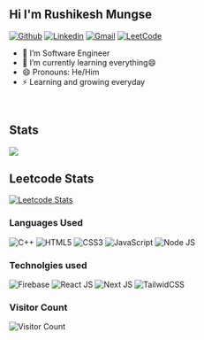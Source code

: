 <h2 align="left"> Hi I'm Rushikesh Mungse<img src="https://media.giphy.com/media/hvRJCLFzcasrR4ia7z/giphy.gif" height="10"> </h2>



[![Github](https://img.shields.io/badge/-Github-000?&logo=Github&logoColor=white)](https://github.com/rushi-mungse)
[![Linkedin](https://img.shields.io/badge/-LinkedIn-blue?&logo=Linkedin&logoColor=white)](https://www.linkedin.com/in/rushikesh-mungse/)
[![Gmail](https://img.shields.io/badge/-Gmail-c14438?&logo=Gmail&logoColor=white)](mailto:mungse.rushigmail.com)
[![LeetCode](https://img.shields.io/badge/-Leetcode-orange?&logo=Leetcode&logoColor=white)](https://leetcode.com/rushi_mungse/)


- 🔭 I’m Software Engineer
- 🌱 I’m currently learning everything😄
- 😄 Pronouns: He/Him
- ⚡ Learning and growing everyday

<br/>


## Stats
<!-- <img src="https://github-readme-stats.vercel.app/api?username=midnightbot&show_icons=true&theme=blue-green" alt="midnightbot" /> -->
<img align="center" src="https://github-readme-streak-stats.herokuapp.com/?user=rushi-mungse&theme=tokyonight" />

## Leetcode Stats
[![Leetcode Stats](https://leetcard.jacoblin.cool/rushi_mungse?ext=heatmap&animation=true)](https://leetcode.com/rushi_mungse)
  
### Languages Used
![C++](https://img.shields.io/badge/c++-%2300599C.svg?style=for-the-badge&logo=c%2B%2B&logoColor=white)
![HTML5](https://img.shields.io/badge/html5-%23E34F26.svg?style=for-the-badge&logo=html5&logoColor=white)
![CSS3](https://img.shields.io/badge/css3-%231572B6.svg?style=for-the-badge&logo=css3&logoColor=white)
![JavaScript](https://img.shields.io/badge/javascript-%23323330.svg?style=for-the-badge&logo=javascript&logoColor=%23F7DF1E)
![Node JS](https://img.shields.io/badge/nodejs-%231572B6.svg?style=for-the-badge&logo=css3&logoColor=white)

### Technolgies used
![Firebase](https://img.shields.io/badge/firebase-%23039BE5.svg?style=for-the-badge&logo=firebase)
![React JS](https://img.shields.io/badge/reactjs-%23FF9900.svg?style=for-the-badge&logo=react&logoColor=white)
![Next JS](https://img.shields.io/badge/nextjs-%2344A833.svg?style=for-the-badge&logo=nextjs&logoColor=white)
![TailwidCSS](https://img.shields.io/badge/tailwindcss-%23039BE5.svg?style=for-the-badge&logo=tailwindcss&logoColor=white)


### Visitor Count

![Visitor Count](https://profile-counter.glitch.me/{rushi-mungse}/count.svg)

